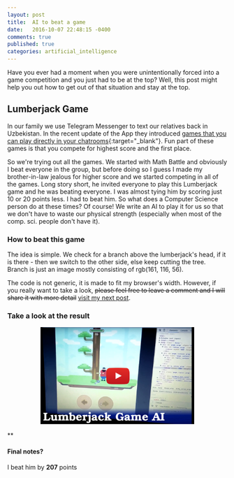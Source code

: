 ```yaml
---
layout: post
title:  AI to beat a game
date:   2016-10-07 22:48:15 -0400
comments: true
published: true
categories: artificial_intelligence
---
```

Have you ever had a moment when you were unintentionally forced into a game competition and you just had to be at the top? Well, this post might help you out how to  get out of that situation and stay at the top.


## Lumberjack Game
In our family we use Telegram Messenger to text our relatives back in Uzbekistan. In the recent update of the App they introduced [games that you can play directly in your chatrooms](https://techcrunch.com/2016/10/03/telegram-levels-up-its-bot-platform-with-competitive-games-that-live-inside-chats/){:target="_blank"}. Fun part of these games is that you compete for highest score and the first place. 

So we're trying out all the games. We started with Math Battle and obviously I beat everyone in the group, but before doing so I guess I made my brother-in-law jealous for higher score and we started competing in all of the games. Long story short, he invited everyone to play this Lumberjack game and he was beating everyone. I was almost tying him by scoring just 10 or 20 points less. I had to beat him. So what does a Computer Science person do at these times? Of course! We write an AI to play it for us so that we don't have to waste our physical strength (especially when most of the comp. sci. people don't have it). 

### How to beat this game
The idea is simple. We check for a branch above the lumberjack's head, if it is there - then we switch to the other side, else keep cutting the tree. Branch is just an image mostly consisting of rgb(161, 116, 56).

The code is not generic, it is made to fit my browser's width. However, if you really want to take a look, ~~please feel free to leave a comment and I will share it with more detail~~ [visit my next post](http://bekhzod0725.github.io/artificial_intelligence/2016/10/13/ai-to-beat-a-game-code.html).

### Take a look at the result
<p align="center">
<a href="https://www.youtube.com/watch?v=okwUIrsJRn8" alt="Telegram Lumberjack AI" target="_blank">
<img alt="Telegram Lumberjack AI" src="/assets/lumberjack.png" width="70%" />
</a>
</p>



**

#### Final notes?
I beat him by **207** points
